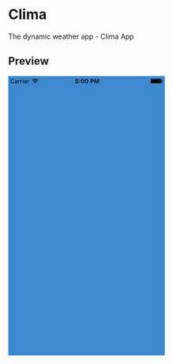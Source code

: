 # Clima
The dynamic weather app - Clima App



## Preview
![Finished App](https://github.com/abhishek5460/Cimate-iOS-App/blob/master/Clima/Clima.gif)




